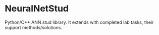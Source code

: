 # NeuralNetStud
Python/C++ ANN stud library. It extends with completed lab tasks, their support methods/solutions.
